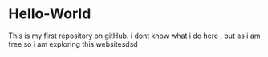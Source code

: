 # Hello-World
This is my first repository on gitHub. i dont know what i do here , but as i am free so i am exploring this websitesdsd
